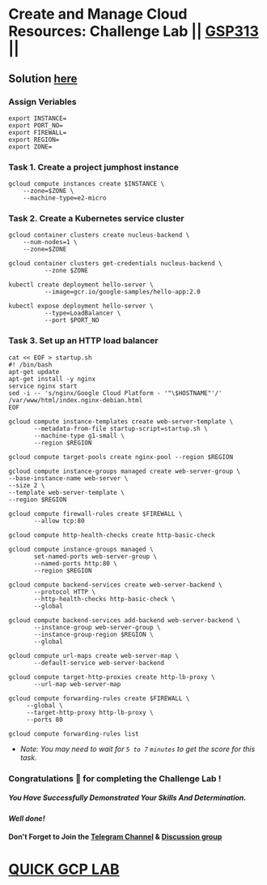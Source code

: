 # Create and Manage Cloud Resources: Challenge Lab || [GSP313](https://www.cloudskillsboost.google/focuses/10258?parent=catalog) ||

## Solution [here](https://youtu.be/rKDoWZMuDOw)

### Assign Veriables

```
export INSTANCE=
export PORT_NO=
export FIREWALL=
export REGION=
export ZONE=
```

### Task 1. Create a project jumphost instance

```
gcloud compute instances create $INSTANCE \
    --zone=$ZONE \
    --machine-type=e2-micro
```

### Task 2. Create a Kubernetes service cluster

```
gcloud container clusters create nucleus-backend \
    --num-nodes=1 \
    --zone=$ZONE
```
```
gcloud container clusters get-credentials nucleus-backend \
          --zone $ZONE
```
```
kubectl create deployment hello-server \
          --image=gcr.io/google-samples/hello-app:2.0
```
```
kubectl expose deployment hello-server \
          --type=LoadBalancer \
          --port $PORT_NO
```

### Task 3. Set up an HTTP load balancer

```
cat << EOF > startup.sh
#! /bin/bash
apt-get update
apt-get install -y nginx
service nginx start
sed -i -- 's/nginx/Google Cloud Platform - '"\$HOSTNAME"'/' /var/www/html/index.nginx-debian.html
EOF
```
```
gcloud compute instance-templates create web-server-template \
       --metadata-from-file startup-script=startup.sh \
       --machine-type g1-small \
       --region $REGION
```
```
gcloud compute target-pools create nginx-pool --region $REGION
```
```
gcloud compute instance-groups managed create web-server-group \
--base-instance-name web-server \
--size 2 \
--template web-server-template \
--region $REGION
```
```
gcloud compute firewall-rules create $FIREWALL \
       --allow tcp:80
```
```
gcloud compute http-health-checks create http-basic-check
```
```
gcloud compute instance-groups managed \
       set-named-ports web-server-group \
       --named-ports http:80 \
       --region $REGION
```
```
gcloud compute backend-services create web-server-backend \
       --protocol HTTP \
       --http-health-checks http-basic-check \
       --global
```
```
gcloud compute backend-services add-backend web-server-backend \
       --instance-group web-server-group \
       --instance-group-region $REGION \
       --global
```
```
gcloud compute url-maps create web-server-map \
       --default-service web-server-backend
```
```
gcloud compute target-http-proxies create http-lb-proxy \
       --url-map web-server-map
```
```
gcloud compute forwarding-rules create $FIREWALL \
     --global \
     --target-http-proxy http-lb-proxy \
     --ports 80
```
```
gcloud compute forwarding-rules list
```

* *Note: You may need to wait for `5 to 7` `minutes` to get the score for this task.*

### Congratulations 🎉 for completing the Challenge Lab !

##### *You Have Successfully Demonstrated Your Skills And Determination.*

#### *Well done!*

#### Don't Forget to Join the [Telegram Channel](https://t.me/QuickGcpLab) & [Discussion group](https://t.me/QuickGcpLabChats)

# [QUICK GCP LAB](https://www.youtube.com/@quickgcplab)
